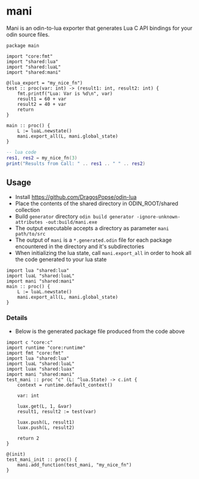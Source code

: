 # mani
Mani is an odin-to-lua exporter that generates Lua C API bindings for your odin source files.

```odin 
package main

import "core:fmt"
import "shared:lua"
import "shared:luaL"
import "shared:mani"

@(lua_export = "my_nice_fn")
test :: proc(var: int) -> (result1: int, result2: int) {
    fmt.printf("Lua: Var is %d\n", var)
    result1 = 60 + var
    result2 = 40 + var
    return
}

main :: proc() {
    L := luaL.newstate()
    mani.export_all(L, mani.global_state)
}
```
```lua
-- lua code
res1, res2 = my_nice_fn(3)
print("Results from Call: " .. res1 .. " " .. res2)
```
## Usage
- Install https://github.com/DragosPopse/odin-lua
- Place the contents of the shared directory in ODIN_ROOT/shared collection
- Build `generator` directory `odin build generator -ignore-unknown-attributes -out:build/mani.exe`
- The output executable accepts a directory as parameter `mani path/to/src`
- The output of `mani` is a `*.generated.odin` file for each package encountered in the directory and it's subdirectories
- When initializing the lua state, call `mani.export_all` in order to hook all the code generated to your lua state
```odin
import lua "shared:lua"
import luaL "shared:luaL"
import mani "shared:mani"
main :: proc() {
    L := luaL.newstate()
    mani.export_all(L, mani.global_state)
}
```

### Details
  - Below is the generated package file produced from the code above 
```odin
import c "core:c"
import runtime "core:runtime"
import fmt "core:fmt"
import lua "shared:lua"
import luaL "shared:luaL"
import luax "shared:luax"
import mani "shared:mani"
test_mani :: proc "c" (L: ^lua.State) -> c.int {
    context = runtime.default_context()

    var: int
    
    luax.get(L, 1, &var)
    result1, result2 := test(var)

    luax.push(L, result1)
    luax.push(L, result2)
    
    return 2
}

@(init)
test_mani_init :: proc() {
    mani.add_function(test_mani, "my_nice_fn")
}
```
